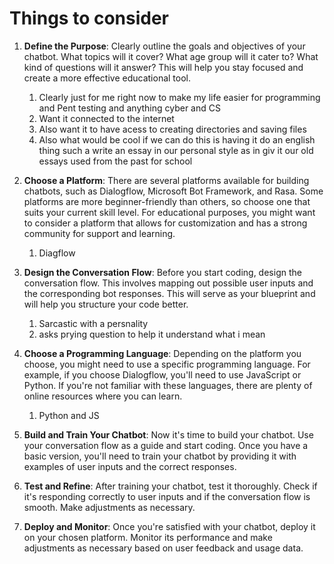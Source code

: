 # Things to consider 
1. **Define the Purpose**: Clearly outline the goals and objectives of your chatbot. What topics will it cover? What age group will it cater to? What kind of questions will it answer? This will help you stay focused and create a more effective educational tool.
	1. Clearly just for me right now to make my life easier for programming and Pent testing and anything cyber and CS 
	2. Want it connected to the internet 
	3. Also want it to have acess to creating directories and saving files 
	4. Also what would be cool if we can do this is having it do an english thing such a write an essay in our personal style as in giv it our old essays used from the past for school 
    
2. **Choose a Platform**: There are several platforms available for building chatbots, such as Dialogflow, Microsoft Bot Framework, and Rasa. Some platforms are more beginner-friendly than others, so choose one that suits your current skill level. For educational purposes, you might want to consider a platform that allows for customization and has a strong community for support and learning.
	1. Diagflow
    
3. **Design the Conversation Flow**: Before you start coding, design the conversation flow. This involves mapping out possible user inputs and the corresponding bot responses. This will serve as your blueprint and will help you structure your code better.
	1. Sarcastic with a persnality 
	2. asks prying  question to help it understand what i mean 
    
4. **Choose a Programming Language**: Depending on the platform you choose, you might need to use a specific programming language. For example, if you choose Dialogflow, you'll need to use JavaScript or Python. If you're not familiar with these languages, there are plenty of online resources where you can learn.
	1. Python and JS 
    
5. **Build and Train Your Chatbot**: Now it's time to build your chatbot. Use your conversation flow as a guide and start coding. Once you have a basic version, you'll need to train your chatbot by providing it with examples of user inputs and the correct responses.
    
6. **Test and Refine**: After training your chatbot, test it thoroughly. Check if it's responding correctly to user inputs and if the conversation flow is smooth. Make adjustments as necessary.
    
7. **Deploy and Monitor**: Once you're satisfied with your chatbot, deploy it on your chosen platform. Monitor its performance and make adjustments as necessary based on user feedback and usage data.